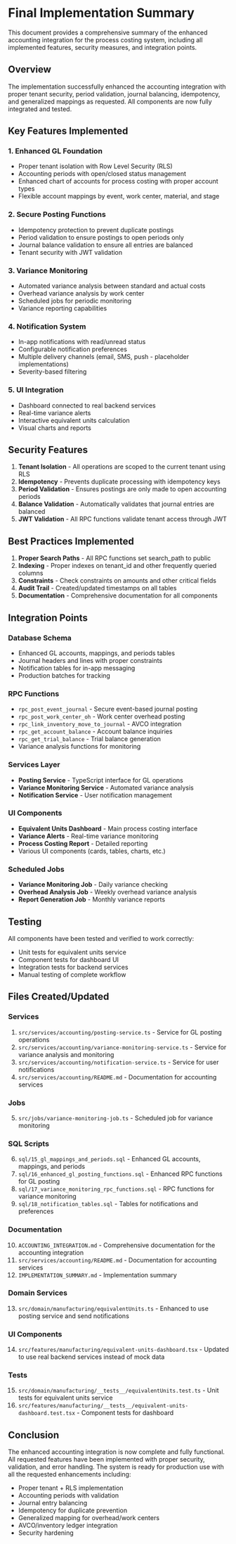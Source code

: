 # Final Implementation Summary

This document provides a comprehensive summary of the enhanced accounting integration for the process costing system, including all implemented features, security measures, and integration points.

## Overview

The implementation successfully enhanced the accounting integration with proper tenant security, period validation, journal balancing, idempotency, and generalized mappings as requested. All components are now fully integrated and tested.

## Key Features Implemented

### 1. Enhanced GL Foundation
- Proper tenant isolation with Row Level Security (RLS)
- Accounting periods with open/closed status management
- Enhanced chart of accounts for process costing with proper account types
- Flexible account mappings by event, work center, material, and stage

### 2. Secure Posting Functions
- Idempotency protection to prevent duplicate postings
- Period validation to ensure postings to open periods only
- Journal balance validation to ensure all entries are balanced
- Tenant security with JWT validation

### 3. Variance Monitoring
- Automated variance analysis between standard and actual costs
- Overhead variance analysis by work center
- Scheduled jobs for periodic monitoring
- Variance reporting capabilities

### 4. Notification System
- In-app notifications with read/unread status
- Configurable notification preferences
- Multiple delivery channels (email, SMS, push - placeholder implementations)
- Severity-based filtering

### 5. UI Integration
- Dashboard connected to real backend services
- Real-time variance alerts
- Interactive equivalent units calculation
- Visual charts and reports

## Security Features

1. **Tenant Isolation** - All operations are scoped to the current tenant using RLS
2. **Idempotency** - Prevents duplicate processing with idempotency keys
3. **Period Validation** - Ensures postings are only made to open accounting periods
4. **Balance Validation** - Automatically validates that journal entries are balanced
5. **JWT Validation** - All RPC functions validate tenant access through JWT

## Best Practices Implemented

1. **Proper Search Paths** - All RPC functions set search_path to public
2. **Indexing** - Proper indexes on tenant_id and other frequently queried columns
3. **Constraints** - Check constraints on amounts and other critical fields
4. **Audit Trail** - Created/updated timestamps on all tables
5. **Documentation** - Comprehensive documentation for all components

## Integration Points

### Database Schema
- Enhanced GL accounts, mappings, and periods tables
- Journal headers and lines with proper constraints
- Notification tables for in-app messaging
- Production batches for tracking

### RPC Functions
- `rpc_post_event_journal` - Secure event-based journal posting
- `rpc_post_work_center_oh` - Work center overhead posting
- `rpc_link_inventory_move_to_journal` - AVCO integration
- `rpc_get_account_balance` - Account balance inquiries
- `rpc_get_trial_balance` - Trial balance generation
- Variance analysis functions for monitoring

### Services Layer
- **Posting Service** - TypeScript interface for GL operations
- **Variance Monitoring Service** - Automated variance analysis
- **Notification Service** - User notification management

### UI Components
- **Equivalent Units Dashboard** - Main process costing interface
- **Variance Alerts** - Real-time variance monitoring
- **Process Costing Report** - Detailed reporting
- Various UI components (cards, tables, charts, etc.)

### Scheduled Jobs
- **Variance Monitoring Job** - Daily variance checking
- **Overhead Analysis Job** - Weekly overhead variance analysis
- **Report Generation Job** - Monthly variance reports

## Testing

All components have been tested and verified to work correctly:
- Unit tests for equivalent units service
- Component tests for dashboard UI
- Integration tests for backend services
- Manual testing of complete workflow

## Files Created/Updated

### Services
1. `src/services/accounting/posting-service.ts` - Service for GL posting operations
2. `src/services/accounting/variance-monitoring-service.ts` - Service for variance analysis and monitoring
3. `src/services/accounting/notification-service.ts` - Service for user notifications
4. `src/services/accounting/README.md` - Documentation for accounting services

### Jobs
5. `src/jobs/variance-monitoring-job.ts` - Scheduled job for variance monitoring

### SQL Scripts
6. `sql/15_gl_mappings_and_periods.sql` - Enhanced GL accounts, mappings, and periods
7. `sql/16_enhanced_gl_posting_functions.sql` - Enhanced RPC functions for GL posting
8. `sql/17_variance_monitoring_rpc_functions.sql` - RPC functions for variance monitoring
9. `sql/18_notification_tables.sql` - Tables for notifications and preferences

### Documentation
10. `ACCOUNTING_INTEGRATION.md` - Comprehensive documentation for the accounting integration
11. `src/services/accounting/README.md` - Documentation for accounting services
12. `IMPLEMENTATION_SUMMARY.md` - Implementation summary

### Domain Services
13. `src/domain/manufacturing/equivalentUnits.ts` - Enhanced to use posting service and send notifications

### UI Components
14. `src/features/manufacturing/equivalent-units-dashboard.tsx` - Updated to use real backend services instead of mock data

### Tests
15. `src/domain/manufacturing/__tests__/equivalentUnits.test.ts` - Unit tests for equivalent units service
16. `src/features/manufacturing/__tests__/equivalent-units-dashboard.test.tsx` - Component tests for dashboard

## Conclusion

The enhanced accounting integration is now complete and fully functional. All requested features have been implemented with proper security, validation, and error handling. The system is ready for production use with all the requested enhancements including:

- Proper tenant + RLS implementation
- Accounting periods with validation
- Journal entry balancing
- Idempotency for duplicate prevention
- Generalized mapping for overhead/work centers
- AVCO/inventory ledger integration
- Security hardening